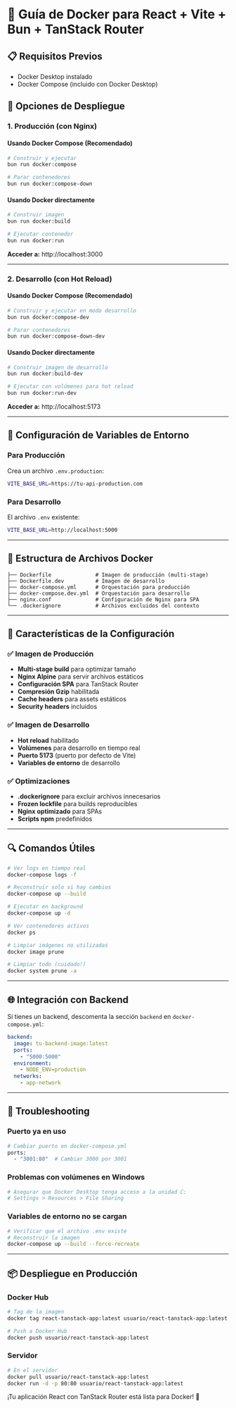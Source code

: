 # 🐳 Guía de Docker para React + Vite + Bun + TanStack Router

## 📋 Requisitos Previos
- Docker Desktop instalado
- Docker Compose (incluido con Docker Desktop)

## 🚀 Opciones de Despliegue

### 1. **Producción (con Nginx)**

#### Usando Docker Compose (Recomendado)
```bash
# Construir y ejecutar
bun run docker:compose

# Parar contenedores
bun run docker:compose-down
```

#### Usando Docker directamente
```bash
# Construir imagen
bun run docker:build

# Ejecutar contenedor
bun run docker:run
```

**Acceder a:** http://localhost:3000

---

### 2. **Desarrollo (con Hot Reload)**

#### Usando Docker Compose (Recomendado)
```bash
# Construir y ejecutar en modo desarrollo
bun run docker:compose-dev

# Parar contenedores
bun run docker:compose-down-dev
```

#### Usando Docker directamente
```bash
# Construir imagen de desarrollo
bun run docker:build-dev

# Ejecutar con volúmenes para hot reload
bun run docker:run-dev
```

**Acceder a:** http://localhost:5173

---

## 🔧 Configuración de Variables de Entorno

### Para Producción
Crea un archivo `.env.production`:
```bash
VITE_BASE_URL=https://tu-api-production.com
```

### Para Desarrollo
El archivo `.env` existente:
```bash
VITE_BASE_URL=http://localhost:5000
```

---

## 📁 Estructura de Archivos Docker

```
├── Dockerfile              # Imagen de producción (multi-stage)
├── Dockerfile.dev          # Imagen de desarrollo
├── docker-compose.yml      # Orquestación para producción
├── docker-compose.dev.yml  # Orquestación para desarrollo
├── nginx.conf              # Configuración de Nginx para SPA
└── .dockerignore           # Archivos excluidos del contexto
```

---

## 🎯 Características de la Configuración

### ✅ **Imagen de Producción**
- **Multi-stage build** para optimizar tamaño
- **Nginx Alpine** para servir archivos estáticos
- **Configuración SPA** para TanStack Router
- **Compresión Gzip** habilitada
- **Cache headers** para assets estáticos
- **Security headers** incluidos

### ✅ **Imagen de Desarrollo**
- **Hot reload** habilitado
- **Volúmenes** para desarrollo en tiempo real
- **Puerto 5173** (puerto por defecto de Vite)
- **Variables de entorno** de desarrollo

### ✅ **Optimizaciones**
- **.dockerignore** para excluir archivos innecesarios
- **Frozen lockfile** para builds reproducibles
- **Nginx optimizado** para SPAs
- **Scripts npm** predefinidos

---

## 🔍 Comandos Útiles

```bash
# Ver logs en tiempo real
docker-compose logs -f

# Reconstruir solo si hay cambios
docker-compose up --build

# Ejecutar en background
docker-compose up -d

# Ver contenedores activos
docker ps

# Limpiar imágenes no utilizadas
docker image prune

# Limpiar todo (cuidado!)
docker system prune -a
```

---

## 🌐 Integración con Backend

Si tienes un backend, descomenta la sección `backend` en `docker-compose.yml`:

```yaml
backend:
  image: tu-backend-image:latest
  ports:
    - "5000:5000"
  environment:
    - NODE_ENV=production
  networks:
    - app-network
```

---

## 🚨 Troubleshooting

### **Puerto ya en uso**
```bash
# Cambiar puerto en docker-compose.yml
ports:
  - "3001:80"  # Cambiar 3000 por 3001
```

### **Problemas con volúmenes en Windows**
```bash
# Asegurar que Docker Desktop tenga acceso a la unidad C:
# Settings > Resources > File Sharing
```

### **Variables de entorno no se cargan**
```bash
# Verificar que el archivo .env existe
# Reconstruir la imagen
docker-compose up --build --force-recreate
```

---

## 📦 Despliegue en Producción

### **Docker Hub**
```bash
# Tag de la imagen
docker tag react-tanstack-app:latest usuario/react-tanstack-app:latest

# Push a Docker Hub
docker push usuario/react-tanstack-app:latest
```

### **Servidor**
```bash
# En el servidor
docker pull usuario/react-tanstack-app:latest
docker run -d -p 80:80 usuario/react-tanstack-app:latest
```

¡Tu aplicación React con TanStack Router está lista para Docker! 🎉
